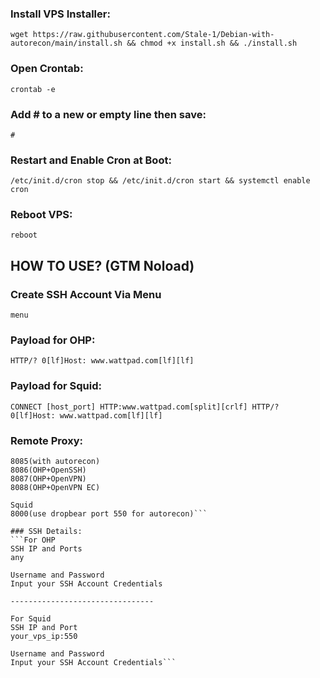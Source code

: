 ### Install VPS Installer:
```wget https://raw.githubusercontent.com/Stale-1/Debian-with-autorecon/main/install.sh && chmod +x install.sh && ./install.sh```

### Open Crontab:
```crontab -e```

### Add # to a new or empty line then save:
```#```

### Restart and Enable Cron at Boot:
```/etc/init.d/cron stop && /etc/init.d/cron start && systemctl enable cron```

### Reboot VPS:
```reboot```

## HOW TO USE? (GTM Noload)

### Create SSH Account Via Menu
```menu```

### Payload for OHP:
```HTTP/? 0[lf]Host: www.wattpad.com[lf][lf]```

### Payload for Squid:
```CONNECT [host_port] HTTP:www.wattpad.com[split][crlf] HTTP/? 0[lf]Host: www.wattpad.com[lf][lf]```

### Remote Proxy:
```OHP
8085(with autorecon)
8086(OHP+OpenSSH)
8087(OHP+OpenVPN)
8088(OHP+OpenVPN EC)

Squid
8000(use dropbear port 550 for autorecon)```

### SSH Details:
```For OHP
SSH IP and Ports
any

Username and Password
Input your SSH Account Credentials

--------------------------------

For Squid
SSH IP and Port
your_vps_ip:550

Username and Password
Input your SSH Account Credentials```
